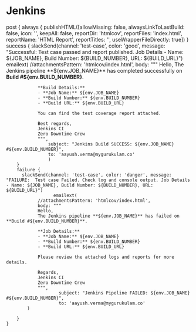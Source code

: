 # Jenkins

post {
        always {
            publishHTML([allowMissing: false, alwaysLinkToLastBuild: false, icon: '', keepAll: false, reportDir: 'htmlcov', 
            reportFiles: 'index.html', reportName: 'HTML Report', reportTitles: '', useWrapperFileDirectly: true])
        }
        success {
          slackSend(channel: 'test-case', color: 'good', message: "Successful: Test case passed and report published. Job Details - Name: ${JOB_NAME}, Build Number: ${BUILD_NUMBER}, URL: ${BUILD_URL}")
                 emailext(
                //attachmentsPattern: 'htmlcov/index.html',
                body: """
                Hello,
                The Jenkins pipeline **${env.JOB_NAME}** has completed successfully on **Build #${env.BUILD_NUMBER}**.
                
                **Build Details:**
                - **Job Name:** ${env.JOB_NAME}
                - **Build Number:** ${env.BUILD_NUMBER}
                - **Build URL:** ${env.BUILD_URL}
                
                You can find the test coverage report attached.
                
                Best regards,  
                Jenkins CI
                Zero Downtime Crew
                """,
                    subject: "Jenkins Build SUCCESS: ${env.JOB_NAME} #${env.BUILD_NUMBER}",
                    to: 'aayush.verma@mygurukulam.co'
                    )
        }
        failure {
          slackSend(channel: 'test-case', color: 'danger', message: "FAILURE:  Test case Failed. Check log and console output. Job Details - Name: ${JOB_NAME}, Build Number: ${BUILD_NUMBER}, URL: ${BUILD_URL}")
                      emailext(
                //attachmentsPattern: 'htmlcov/index.html',
                body: """
                Hello,
                The Jenkins pipeline **${env.JOB_NAME}** has failed on **Build #${env.BUILD_NUMBER}**.
                
                **Job Details:**
                - **Job Name:** ${env.JOB_NAME}
                - **Build Number:** ${env.BUILD_NUMBER}
                - **Build URL:** ${env.BUILD_URL}
                
                Please review the attached logs and reports for more details.
                
                Regards,  
                Jenkins CI
                Zero Downtime Crew
                """,
                        subject: "Jenkins Pipeline FAILED: ${env.JOB_NAME} #${env.BUILD_NUMBER}",
                        to: 'aayush.verma@mygurukulam.co'
            )
            
        }
    }
